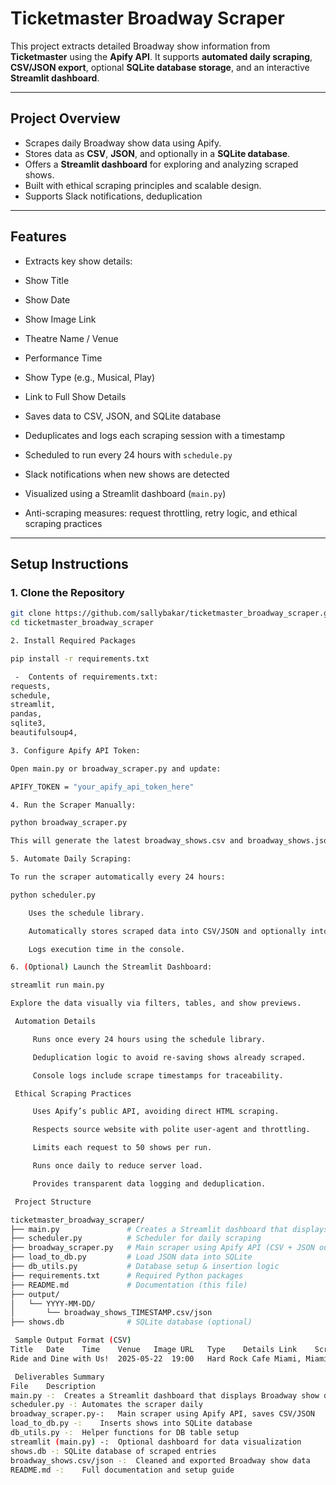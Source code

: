 #  Ticketmaster Broadway Scraper
This project extracts detailed Broadway show information from **Ticketmaster** using the **Apify API**. It supports **automated daily scraping**, **CSV/JSON export**, optional **SQLite database storage**, and an interactive **Streamlit dashboard**.

---

##  Project Overview

- Scrapes daily Broadway show data using Apify.
- Stores data as **CSV**, **JSON**, and optionally in a **SQLite database**.
- Offers a **Streamlit dashboard** for exploring and analyzing scraped shows.
- Built with ethical scraping principles and scalable design.
- Supports Slack notifications, deduplication

---

##  Features

-  Extracts key show details:
  - Show Title
  - Show Date
  - Show Image Link
  - Theatre Name / Venue
  - Performance Time
  - Show Type (e.g., Musical, Play)
  - Link to Full Show Details

-  Saves data to CSV, JSON, and SQLite database
-  Deduplicates and logs each scraping session with a timestamp
-  Scheduled to run every 24 hours with `schedule.py`
-  Slack notifications when new shows are detected
-  Visualized using a Streamlit dashboard (`main.py`)
-  Anti-scraping measures: request throttling, retry logic, and ethical scraping practices

---

##  Setup Instructions

### 1. Clone the Repository

```bash
git clone https://github.com/sallybakar/ticketmaster_broadway_scraper.git
cd ticketmaster_broadway_scraper

2. Install Required Packages

pip install -r requirements.txt

 -  Contents of requirements.txt:
requests,
schedule,
streamlit,
pandas,
sqlite3,
beautifulsoup4,

3. Configure Apify API Token:

Open main.py or broadway_scraper.py and update:

APIFY_TOKEN = "your_apify_api_token_here"

4. Run the Scraper Manually:

python broadway_scraper.py

This will generate the latest broadway_shows.csv and broadway_shows.json in the output/YYYY-MM-DD folder.

5. Automate Daily Scraping:

To run the scraper automatically every 24 hours:

python scheduler.py

    Uses the schedule library.

    Automatically stores scraped data into CSV/JSON and optionally into SQLite.

    Logs execution time in the console.

6. (Optional) Launch the Streamlit Dashboard:

streamlit run main.py

Explore the data visually via filters, tables, and show previews.

 Automation Details

     Runs once every 24 hours using the schedule library.

     Deduplication logic to avoid re-saving shows already scraped.

     Console logs include scrape timestamps for traceability.

 Ethical Scraping Practices

     Uses Apify’s public API, avoiding direct HTML scraping.

     Respects source website with polite user-agent and throttling.

     Limits each request to 50 shows per run.

     Runs once daily to reduce server load.

     Provides transparent data logging and deduplication.

 Project Structure

ticketmaster_broadway_scraper/
├── main.py               # Creates a Streamlit dashboard that displays Broadway show data from a SQLite database.
├── scheduler.py          # Scheduler for daily scraping
├── broadway_scraper.py   # Main scraper using Apify API (CSV + JSON output + SQLite DB storage + Slack notification)
├── load_to_db.py         # Load JSON data into SQLite
├── db_utils.py           # Database setup & insertion logic
├── requirements.txt      # Required Python packages
├── README.md             # Documentation (this file)
├── output/
│   └── YYYY-MM-DD/
│       └── broadway_shows_TIMESTAMP.csv/json
├── shows.db              # SQLite database (optional)

 Sample Output Format (CSV)
Title	Date	Time	Venue	Image URL	Type	Details Link	Scraped At
Ride and Dine with Us!	2025-05-22	19:00	Hard Rock Cafe Miami, Miami, FL	https://image.url/hamilton	Musical	https://ticket.link/hamilton	2025-05-22 10:00:00

 Deliverables Summary
File	Description
main.py -:	Creates a Streamlit dashboard that displays Broadway show data from a SQLite database
scheduler.py -:	Automates the scraper daily
broadway_scraper.py-:	Main scraper using Apify API, saves CSV/JSON
load_to_db.py -:	Inserts shows into SQLite database
db_utils.py -:	Helper functions for DB table setup
streamlit (main.py) -:	Optional dashboard for data visualization
shows.db -:	SQLite database of scraped entries
broadway_shows.csv/json -:	Cleaned and exported Broadway show data
README.md -:	Full documentation and setup guide
